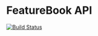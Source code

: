 # FeatureBook API

[![Build Status](https://travis-ci.org/SOFTWARE-CLINIC/featurebook-api.svg?branch=master)](https://travis-ci.org/SOFTWARE-CLINIC/featurebook-api)
